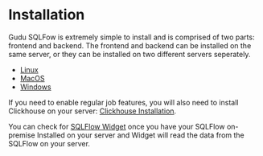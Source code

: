 # Installation

Gudu SQLFow is extremely simple to install and is comprised of two parts: frontend and backend. The frontend and backend can be installed on the same server, or they can be installed on two different servers seperately.

* [Linux](linux.md)
* [MacOS](macos.md)
* [Windows](windows.md)

If you need to enable regular job features, you will also need to install Clickhouse on your server: [Clickhouse Installation](clickhouse-installation/clickhouse-for-centos.md).

You can check for [SQLFlow Widget](broken-reference) once you have your SQLFlow on-premise Installed on your server and Widget will read the data from the SQLFlow on your server.
